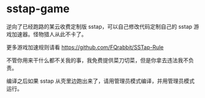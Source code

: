 # sstap-game
逆向了已经跑路的某云收费定制版 sstap，可以自己修改代码定制自己的 sstap 游戏加速器。怪物猎人从此不卡了。

更多游戏加速规则请看 https://github.com/FQrabbit/SSTap-Rule

不管你用来干什么都不关我的事，我免费提供菜刀切菜，但是你拿去违法我不负责。

编译之后如果 sstap 从壳里边跑出来了，请用管理员模式编译，并用管理员模式运行。

